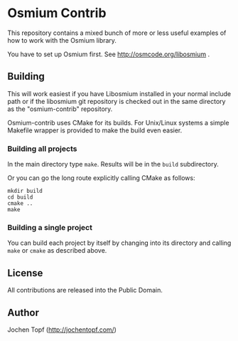 
# Osmium Contrib

This repository contains a mixed bunch of more or less useful examples of how
to work with the Osmium library.

You have to set up Osmium first. See http://osmcode.org/libosmium .


## Building

This will work easiest if you have Libosmium installed in your normal include
path or if the libosmium git repository is checked out in the same directory as
the "osmium-contrib" repository.

Osmium-contrib uses CMake for its builds. For Unix/Linux systems a simple
Makefile wrapper is provided to make the build even easier.

### Building all projects

In the main directory type `make`. Results will be in the `build` subdirectory.

Or you can go the long route explicitly calling CMake as follows:

    mkdir build
    cd build
    cmake ..
    make

### Building a single project

You can build each project by itself by changing into its directory and calling
`make` or `cmake` as described above.


## License

All contributions are released into the Public Domain.


## Author

Jochen Topf (http://jochentopf.com/)

